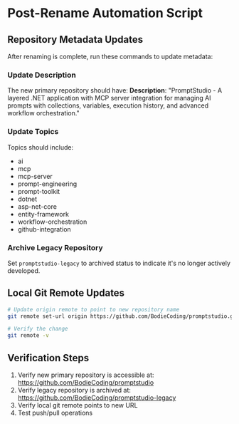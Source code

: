 # Post-Rename Automation Script

## Repository Metadata Updates
After renaming is complete, run these commands to update metadata:

### Update Description
The new primary repository should have:
**Description**: "PromptStudio - A layered .NET application with MCP server integration for managing AI prompts with collections, variables, execution history, and advanced workflow orchestration."

### Update Topics
Topics should include:
- ai
- mcp
- mcp-server
- prompt-engineering
- prompt-toolkit
- dotnet
- asp-net-core
- entity-framework
- workflow-orchestration
- github-integration

### Archive Legacy Repository
Set `promptstudio-legacy` to archived status to indicate it's no longer actively developed.

## Local Git Remote Updates
```bash
# Update origin remote to point to new repository name
git remote set-url origin https://github.com/BodieCoding/promptstudio.git

# Verify the change
git remote -v
```

## Verification Steps
1. Verify new primary repository is accessible at: https://github.com/BodieCoding/promptstudio
2. Verify legacy repository is archived at: https://github.com/BodieCoding/promptstudio-legacy
3. Verify local git remote points to new URL
4. Test push/pull operations
